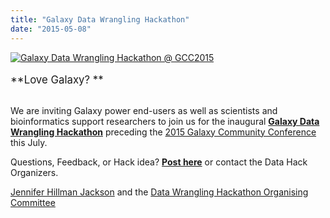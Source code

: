 ```yaml
---
title: "Galaxy Data Wrangling Hackathon"
date: "2015-05-08"
---
```

<div class='center'><a href='http://gcc2015.tsl.ac.uk/data-hackathon/'><img src="/images/logos/GCC2015DataHack400.png" alt="Galaxy Data Wrangling Hackathon @ GCC2015" /></a>
<br /><br />
<span style="font-size: larger;"> **Love Galaxy? **</span>
<br /><br />
</div>

We are inviting Galaxy power end-users as well as scientists and bioinformatics support researchers to join us for the inaugural **[Galaxy Data Wrangling Hackathon](http://gcc2015.tsl.ac.uk/data-hackathon)** preceding the [2015 Galaxy Community Conference](http://gcc2015.tsl.ac.uk/) this July.

Questions, Feedback, or Hack idea? **[Post here](https://biostar.usegalaxy.org/p/12106/)** or contact the Data Hack Organizers.

[Jennifer Hillman Jackson](/people/jennifer-jackson/) and the [Data Wrangling Hackathon Organising Committee](http://gcc2015.tsl.ac.uk/organisers/#Data_Wrangling_Hackathon_Committee)

